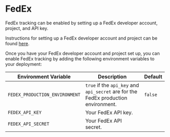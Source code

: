 # FedEx

FedEx tracking can be enabled by setting up a FedEx developer account, project, and API key.

Instructions for setting up a FedEx developer account and project can be found [here](https://developer.fedex.com/api/en-us/home.html).

Once you have your FedEx developer account and project set up, you can enable FedEx tracking by adding the following environment variables to your deployment:

| Environment Variable | Description | Default |
| --- | --- | --- |
| `FEDEX_PRODUCTION_ENVIRONMENT` | `true` if the `api_key` and `api_secret` are for the FedEx production environment. | `false` |
| `FEDEX_API_KEY` | Your FedEx API key. | |
| `FEDEX_API_SECRET` | Your FedEx API secret. | |
